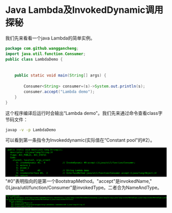 # Java Lambda及InvokedDynamic调用探秘

我们先来看看一个java Lambda的简单实例。

```java
package com.github.wanggancheng;
import java.util.function.Consumer;
public class LambdaDemo {


    public static void main(String[] args) {

        Consumer<String> consumer=(s)->System.out.println(s);
        consumer.accept("Lambda demo");
    }
}
```

这个程序编译后运行时会输出“Lambda demo"。我们先来通过命令查看class字节码文件：

```bash
javap -v -p LambdaDemo
```

可以看到第一条指令为Invokeddynamic\(实际值在“Constant pool"的\#2）。

![](/assets/consumerinvokeDynamic.png)"\#0"表明指向的是第一个BootstrapMethod。"accept"是invokedName,"\(\)Ljava/util/function/Consumer"是invokedType。二者合为NameAndType。

![](/assets/bootstrapmethod0.png)



